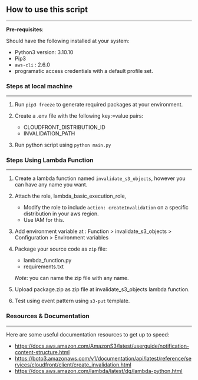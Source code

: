 ## How to use this script
---

**Pre-requisites**:

Should have the following installed at your system:

- Python3 version: 3.10.10
- Pip3
- `aws-cli` : 2.6.0
- programatic access credentials with a default profile set.

### Steps at local machine
---
1. Run `pip3 freeze` to generate required packages at your environment.
2. Create a .env file with the following key:=value pairs:

    - CLOUDFRONT_DISTRIBUTION_ID
    - INVALIDATION_PATH

3. Run python script using `python main.py`


### Steps Using Lambda Function
---
1. Create a lambda function named `invalidate_s3_objects`, however you can have any name you want.
2. Attach the role, lambda_basic_execution_role,

    - Modify the role to include `action: createInvalidation` on a specific distribution in your aws region.
    - Use IAM for this.

3. Add environment variable at : Function > invalidate_s3_objects > Configuration > Environment variables
4. Package your source code as `zip` file:
    - lambda_function.py
    - requirements.txt

    *Note*: you can name the zip file with any name.
5. Upload package.zip as zip file at invalidate_s3_objects lambda function.
6. Test using event pattern using `s3-put` template.


### Resources & Documentation
---
Here are some useful documentation resources to get up to speed:

- https://docs.aws.amazon.com/AmazonS3/latest/userguide/notification-content-structure.html
- https://boto3.amazonaws.com/v1/documentation/api/latest/reference/services/cloudfront/client/create_invalidation.html
- https://docs.aws.amazon.com/lambda/latest/dg/lambda-python.html



